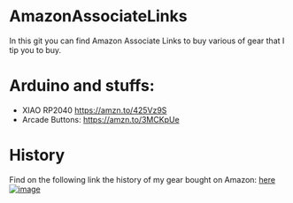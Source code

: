 # AmazonAssociateLinks
In this git you can find Amazon Associate Links to buy various of gear that I tip you to buy.



# Arduino and stuffs:

- XIAO RP2040 https://amzn.to/425Vz9S 
- Arcade Buttons: https://amzn.to/3MCKpUe


# History 

Find on the following link the history of my gear bought on Amazon: [here](BoughtHistory.md)  
[![image](https://github.com/EloiStree/AmazonAssociateLinks/assets/20149493/f5bfe8ba-2b05-4f8c-9c25-db9c84457879)](https://github.com/EloiStree/AmazonAssociateLinks/blob/main/BoughtHistory.md)  

